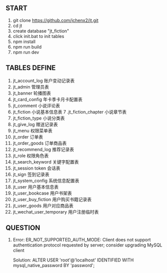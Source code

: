 ## START

1. git clone https://github.com/jchenx2/jt.git
2. cd jt
3. create database "jt_fiction"
4. click init.bat to init tables
5. npm install
6. npm run build
7. npm run dev

## TABLES DEFINE

1. jt_account_log 账户变动记录表
2. jt_admin 管理员表
3. jt_banner 轮播图表
4. jt_card_config 年卡季卡月卡配置表
5. jt_comment 小说评论表
6. jt_fiction 小说基本信息表
7 .jt_fiction_chapter 小说章节表
8. jt_fiction_type 小说分类表
9. jt_give_log 赠送记录表
10. jt_menu 权限菜单表
11. jt_order 订单表
12. jt_order_goods 订单商品表
13. jt_recommend_log 推荐记录表
14. jt_role 权限角色表
15. jt_search_keyword 关键字配置表
16. jt_session token 会话表
17. jt_sign 签到记录表
18. jt_system_config 系统信息配置表
19. jt_user 用户基本信息表
20. jt_user_bookcase 用户书架表
21. jt_user_buy_fiction 用户购买书籍记录表
22. jt_user_goods 用户对应商品表
23. jt_wechat_user_temporary 用户注册临时表

## QUESTION

1.  Error: ER_NOT_SUPPORTED_AUTH_MODE: Client does not support authentication protocol requested by server; consider upgrading MySQL client

    Solution:
    ALTER USER 'root'@'localhost' IDENTIFIED WITH mysql_native_password BY 'password';
